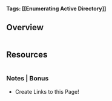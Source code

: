 #### Tags: [[Enumerating Active Directory]]

## Overview 


```markdown
```
## Resources

```markdown
```

### Notes | Bonus
- Create Links to this Page!